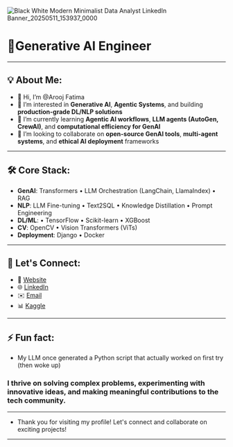 ![Black   White Modern Minimalist Data Analyst LinkedIn Banner_20250511_153937_0000](https://github.com/user-attachments/assets/d170707a-a3ae-4000-b279-b0b40d7b7e00)

# 🌟Generative AI Engineer 
---

## 💡 About Me:
- 👋 Hi, I’m @Arooj Fatima 
- 👀 I’m interested in **Generative AI**, **Agentic Systems**, and building **production-grade DL/NLP solutions**  
- 🌱 I’m currently learning **Agentic AI workflows**, **LLM agents (AutoGen, CrewAI)**, and **computational efficiency for GenAI**  
- 💞️ I’m looking to collaborate on **open-source GenAI tools**, **multi-agent systems**, and **ethical AI deployment** frameworks  
---

## 🛠 Core Stack:
- **GenAI**: Transformers • LLM Orchestration (LangChain, LlamaIndex) • RAG  
- **NLP**: LLM Fine-tuning • Text2SQL • Knowledge Distillation • Prompt Engineering  
- **DL/ML**: • TensorFlow • Scikit-learn • XGBoost  
- **CV**: OpenCV • Vision Transformers (ViTs)  
- **Deployment**: Django • Docker
---

## 🤝 Let's Connect:
- 🚀 [Website](https://aroojportfolio.web.app/)
- 🌐 [LinkedIn](https://www.linkedin.com/in/arooj-fatima-04026b255?utm_source=share&utm_campaign=share_via&utm_content=profile&utm_medium=android_app)
- ✉️ [Email](ai.engineer360@gmail.com)
- 📊 [Kaggle](https://www.kaggle.com/ai360engineer)
---

## ⚡ Fun fact: 
- My LLM once generated a Python script that actually worked on first try (then woke up)  
### I thrive on solving complex problems, experimenting with innovative ideas, and making meaningful contributions to the tech community.
---

- Thank you for visiting my profile! Let's connect and collaborate on exciting projects!
---
